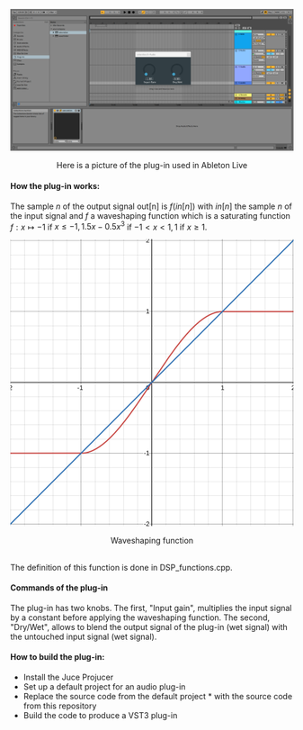  ![IMAGE!](pictures/picture1.png)
<p align="center">
Here is a picture of the plug-in used in Ableton Live
</p>



#### How the plug-in works:  
The sample $n$ of the output signal out[n] is $f(in[n])$ with $in[n]$ the sample $n$ of the input signal and $f$ a waveshaping function which is a saturating function $f:  x\mapsto  -1$ if $x\leqslant -1, 1.5x-0.5x^{3}$ if $-1 \lt x \lt 1 ,1$ if $x \geqslant 1$.  
 
![IMAGE!](pictures/picture2.png)
<p align="center">
Waveshaping function
</p>

\
The definition of this function is done in DSP_functions.cpp.  

#### Commands of the plug-in
The plug-in has two knobs. The first, "Input gain", multiplies the input signal by a constant before applying the waveshaping function. The second, "Dry/Wet", allows to blend the output signal of the plug-in (wet signal) with the untouched input signal (wet signal).  

#### How to build the plug-in:  
* Install the Juce Projucer  
* Set up a default project for an audio plug-in  
* Replace the source code from the default project * with the source code from this repository  
* Build the code to produce a VST3 plug-in  



